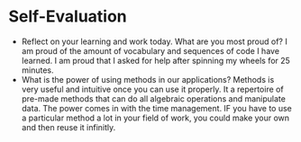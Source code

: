 # Self-Evaluation

- Reflect on your learning and work today. What are you most proud of?
I am proud of the amount of vocabulary and sequences of code I have learned. I am proud that I asked for help after spinning my wheels for 25 minutes.
- What is the power of using methods in our applications?
Methods is very useful and intuitive once you can use it properly. It a repertoire of pre-made methods that can do all algebraic operations and manipulate data.  The power comes in with the time management. IF you  have to use a particular method a lot in your field of work, you could make your own and then reuse it infinitly.
